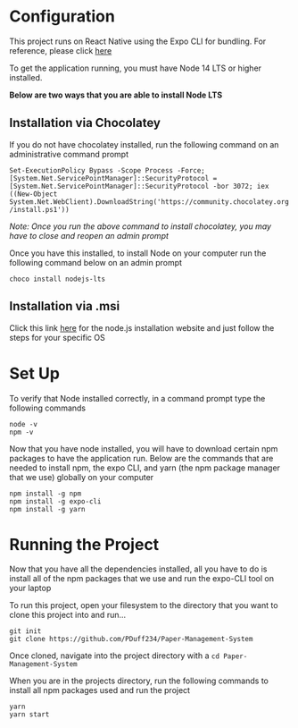 # Configuration
This project runs on React Native using the Expo CLI for bundling. For reference, please click [here](https://reactnative.dev/docs/environment-setup)

To get the application running, you must have Node 14 LTS or higher installed. 

**Below are two ways that you are able to install Node LTS**

## Installation via Chocolatey

If you do not have chocolatey installed, run the following command on an administrative command prompt

`Set-ExecutionPolicy Bypass -Scope Process -Force; [System.Net.ServicePointManager]::SecurityProtocol = [System.Net.ServicePointManager]::SecurityProtocol -bor 3072; iex ((New-Object System.Net.WebClient).DownloadString('https://community.chocolatey.org/install.ps1'))`

*Note: Once you run the above command to install chocolatey, you may have to close and reopen an admin prompt*

Once you have this installed, to install Node on your computer run the following command below on an admin prompt

`choco install nodejs-lts`

## Installation via .msi

Click this link [here](https://nodejs.org/en/download/) for the node.js installation website and just follow the steps for your specific OS

# Set Up

To verify that Node installed correctly, in a command prompt type the following commands
```
node -v
npm -v
```

Now that you have node installed, you will have to download certain npm packages to have the application run. Below are the commands that are needed to install npm, the expo CLI, and yarn (the npm package manager that we use) globally on your computer

```
npm install -g npm
npm install -g expo-cli
npm install -g yarn
```

# Running the Project

Now that you have all the dependencies installed, all you have to do is install all of the npm packages that we use and run the expo-CLI tool on your laptop

To run this project, open your filesystem to the directory that you want to clone this project into and run...
```
git init
git clone https://github.com/PDuff234/Paper-Management-System
```

Once cloned, navigate into the project directory with a `cd Paper-Management-System`

When you are in the projects directory, run the following commands to install all npm packages used and run the project

```
yarn 
yarn start
```
